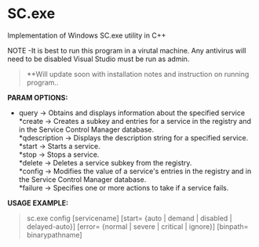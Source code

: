 # SC.exe 
Implementation of Windows SC.exe utility in C++

NOTE -It is best to run this program in a virutal machine. Any antivirus will need to be disabled
Visual Studio must be run as admin.

>**Will update soon with installation notes and instruction on running program..

<b>PARAM OPTIONS:</b> <br />
* query -> Obtains and displays information about the specified service <br />
*create -> Creates a subkey and entries for a service in the registry and in the Service Control Manager database. <br />
*qdescription -> Displays the description string for a specified service. <br />
*start -> Starts a service. <br />
*stop -> Stops a service. <br />
*delete -> Deletes a service subkey from the registry. <br />
*config -> Modifies the value of a service's entries in the registry and in the Service Control Manager database. <br />
*failure -> Specifies one or more actions to take if a service fails. <br />


<b>USAGE EXAMPLE: </b><br />

>sc.exe config [servicename] [start= {auto | demand | disabled | delayed-auto}] [error= {normal | severe | critical | ignore}] [binpath= binarypathname] 


